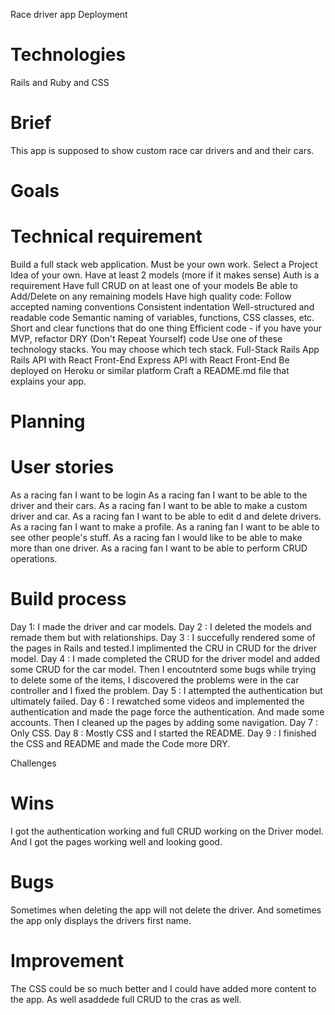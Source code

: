 Race driver app
Deployment


# Technologies
Rails and Ruby and CSS

# Brief
This app is supposed to show custom race car drivers and and their cars.

# Goals


# Technical requirement

Build a full stack web application. Must be your own work.
Select a Project Idea of your own.
Have at least 2 models (more if it makes sense)
Auth is a requirement
Have full CRUD on at least one of your models
Be able to Add/Delete on any remaining models
Have high quality code:
Follow accepted naming conventions
Consistent indentation
Well-structured and readable code
Semantic naming of variables, functions, CSS classes, etc.
Short and clear functions that do one thing
Efficient code - if you have your MVP, refactor
DRY (Don't Repeat Yourself) code
Use one of these technology stacks. You may choose which tech stack.
Full-Stack Rails App
Rails API with React Front-End
Express API with React Front-End
Be deployed on Heroku or similar platform
Craft a README.md file that explains your app.

# Planning

# User stories
As a racing fan I want to be login
As a racing fan I want to be able to the driver and their cars.
As a racing fan I want to be able to make a custom driver and car.
As a racing fan I want to be able to edit d and delete drivers.
As a racing fan I want to make a profile.
As a raning fan I want to be able to see other people's stuff.
As a racing fan I would like to be able to make more than one driver.
As a racing fan I want to be able to perform CRUD operations.

# Build process
Day 1: I made the driver and car models.
Day 2 : I deleted the models and remade them but with relationships.
Day 3 : I succefully rendered some of the pages in Rails and tested.I implimented the CRU in CRUD for the driver model.
Day 4 : I made completed the CRUD for the driver model and added some CRUD for the car model. Then I encoutnterd some bugs while trying to delete some of the items, I discovered the problems were in the car controller and I fixed the problem. 
Day 5 : I attempted the authentication but ultimately failed.
Day 6 : I rewatched some videos and implemented the authentication and made the page force the authentication. And made some accounts. Then I cleaned up the pages by adding some navigation.
Day 7 : Only CSS.
Day 8 : Mostly CSS and I started the README.
Day 9 : I finished the CSS and README and made the Code more DRY.

Challenges

# Wins
I got the authentication working and full CRUD working on the Driver model. And I got the pages working well and looking good.

# Bugs
Sometimes when deleting the app will not delete the driver. And sometimes the app only displays the drivers first name.

# Improvement
The CSS could be so much better and I could have added more content to the app. As well asaddede full CRUD to the cras as well.
